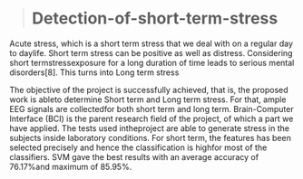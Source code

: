 > # **Detection-of-short-term-stress**


Acute stress, which is a short term stress that we deal with on a regular day to daylife. Short term stress can be positive as well as distress. Considering short termstressexposure for a long duration of time leads to serious mental disorders[8]. This turns into
Long term stress

The objective of the project is successfully achieved, that is, the proposed work is ableto determine Short term and Long term stress. For that, ample EEG signals are collectedfor both short term and long term. Brain-Computer Interface (BCI) is the parent
research field of the project, of which a part we have applied. The tests used intheproject are able to generate stress in the subjects inside laboratory conditions. For short
term, the features has been selected precisely and hence the classification is highfor
most of the classifiers. SVM gave the best results with an average accuracy of 76.17%and maximum of 85.95%.
